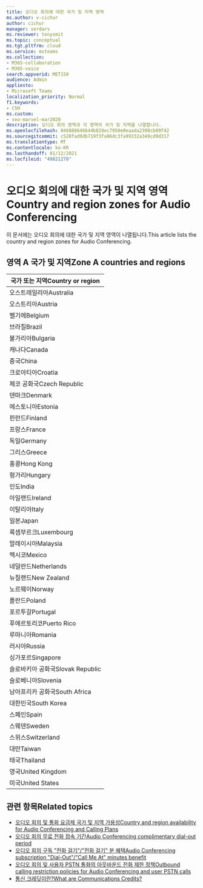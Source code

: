 ```yaml
---
title: 오디오 회의에 대한 국가 및 지역 영역
ms.author: v-cichur
author: cichur
manager: serdars
ms.reviewer: tonysmit
ms.topic: conceptual
ms.tgt.pltfrm: cloud
ms.service: msteams
ms.collection:
- M365-collaboration
- M365-voice
search.appverid: MET150
audience: Admin
appliesto:
- Microsoft Teams
localization_priority: Normal
f1.keywords:
- CSH
ms.custom:
- seo-marvel-mar2020
description: 오디오 회의 영역과 각 영역의 국가 및 지역을 나열합니다.
ms.openlocfilehash: 046888646644b819ec7950e0eaada2398cb09f42
ms.sourcegitcommit: c528fad9db719f3fa96dc3fa99332a349cd9d317
ms.translationtype: MT
ms.contentlocale: ko-KR
ms.lasthandoff: 01/12/2021
ms.locfileid: "49821278"
---
```

# <a name="country-and-region-zones-for-audio-conferencing"></a><span data-ttu-id="f39b0-103">오디오 회의에 대한 국가 및 지역 영역</span><span class="sxs-lookup"><span data-stu-id="f39b0-103">Country and region zones for Audio Conferencing</span></span>

<span data-ttu-id="f39b0-104">이 문서에는 오디오 회의에 대한 국가 및 지역 영역이 나열됩니다.</span><span class="sxs-lookup"><span data-stu-id="f39b0-104">This article lists the country and region zones for Audio Conferencing.</span></span>

## <a name="zone-a-countries-and-regions"></a><span data-ttu-id="f39b0-105">영역 A 국가 및 지역</span><span class="sxs-lookup"><span data-stu-id="f39b0-105">Zone A countries and regions</span></span>

|<span data-ttu-id="f39b0-106">국가 또는 지역</span><span class="sxs-lookup"><span data-stu-id="f39b0-106">Country or region</span></span>    |
|-----|
|<span data-ttu-id="f39b0-107">오스트레일리아</span><span class="sxs-lookup"><span data-stu-id="f39b0-107">Australia</span></span>  <br/> |
|<span data-ttu-id="f39b0-108">오스트리아</span><span class="sxs-lookup"><span data-stu-id="f39b0-108">Austria</span></span>  <br/> |
|<span data-ttu-id="f39b0-109">벨기에</span><span class="sxs-lookup"><span data-stu-id="f39b0-109">Belgium</span></span>  <br/> |
|<span data-ttu-id="f39b0-110">브라질</span><span class="sxs-lookup"><span data-stu-id="f39b0-110">Brazil</span></span>  <br/> |
|<span data-ttu-id="f39b0-111">불가리아</span><span class="sxs-lookup"><span data-stu-id="f39b0-111">Bulgaria</span></span>  <br/> |
|<span data-ttu-id="f39b0-112">캐나다</span><span class="sxs-lookup"><span data-stu-id="f39b0-112">Canada</span></span>  <br/> |
|<span data-ttu-id="f39b0-113">중국</span><span class="sxs-lookup"><span data-stu-id="f39b0-113">China</span></span>  <br/> |
|<span data-ttu-id="f39b0-114">크로아티아</span><span class="sxs-lookup"><span data-stu-id="f39b0-114">Croatia</span></span>  <br/> |
|<span data-ttu-id="f39b0-115">체코 공화국</span><span class="sxs-lookup"><span data-stu-id="f39b0-115">Czech Republic</span></span>  <br/> |
|<span data-ttu-id="f39b0-116">덴마크</span><span class="sxs-lookup"><span data-stu-id="f39b0-116">Denmark</span></span>  <br/> |
|<span data-ttu-id="f39b0-117">에스토니아</span><span class="sxs-lookup"><span data-stu-id="f39b0-117">Estonia</span></span>  <br/> |
|<span data-ttu-id="f39b0-118">핀란드</span><span class="sxs-lookup"><span data-stu-id="f39b0-118">Finland</span></span>  <br/> |
|<span data-ttu-id="f39b0-119">프랑스</span><span class="sxs-lookup"><span data-stu-id="f39b0-119">France</span></span>  <br/> |
|<span data-ttu-id="f39b0-120">독일</span><span class="sxs-lookup"><span data-stu-id="f39b0-120">Germany</span></span>  <br/> |
|<span data-ttu-id="f39b0-121">그리스</span><span class="sxs-lookup"><span data-stu-id="f39b0-121">Greece</span></span>  <br/> |
|<span data-ttu-id="f39b0-122">홍콩</span><span class="sxs-lookup"><span data-stu-id="f39b0-122">Hong Kong</span></span>  <br/> |
|<span data-ttu-id="f39b0-123">헝가리</span><span class="sxs-lookup"><span data-stu-id="f39b0-123">Hungary</span></span>  <br/> |
|<span data-ttu-id="f39b0-124">인도</span><span class="sxs-lookup"><span data-stu-id="f39b0-124">India</span></span>  <br/> |
|<span data-ttu-id="f39b0-125">아일랜드</span><span class="sxs-lookup"><span data-stu-id="f39b0-125">Ireland</span></span>  <br/> |
|<span data-ttu-id="f39b0-126">이탈리아</span><span class="sxs-lookup"><span data-stu-id="f39b0-126">Italy</span></span>  <br/> |
|<span data-ttu-id="f39b0-127">일본</span><span class="sxs-lookup"><span data-stu-id="f39b0-127">Japan</span></span>  <br/> |
|<span data-ttu-id="f39b0-128">룩셈부르크</span><span class="sxs-lookup"><span data-stu-id="f39b0-128">Luxembourg</span></span>  <br/> |
|<span data-ttu-id="f39b0-129">말레이시아</span><span class="sxs-lookup"><span data-stu-id="f39b0-129">Malaysia</span></span>  <br/> |
|<span data-ttu-id="f39b0-130">멕시코</span><span class="sxs-lookup"><span data-stu-id="f39b0-130">Mexico</span></span>  <br/> |
|<span data-ttu-id="f39b0-131">네덜란드</span><span class="sxs-lookup"><span data-stu-id="f39b0-131">Netherlands</span></span>  <br/> |
|<span data-ttu-id="f39b0-132">뉴질랜드</span><span class="sxs-lookup"><span data-stu-id="f39b0-132">New Zealand</span></span>  <br/> |
|<span data-ttu-id="f39b0-133">노르웨이</span><span class="sxs-lookup"><span data-stu-id="f39b0-133">Norway</span></span>  <br/> |
|<span data-ttu-id="f39b0-134">폴란드</span><span class="sxs-lookup"><span data-stu-id="f39b0-134">Poland</span></span>  <br/> |
|<span data-ttu-id="f39b0-135">포르투갈</span><span class="sxs-lookup"><span data-stu-id="f39b0-135">Portugal</span></span>  <br/> |
|<span data-ttu-id="f39b0-136">푸에르토리코</span><span class="sxs-lookup"><span data-stu-id="f39b0-136">Puerto Rico</span></span>  <br/> |
|<span data-ttu-id="f39b0-137">루마니아</span><span class="sxs-lookup"><span data-stu-id="f39b0-137">Romania</span></span>  <br/> |
|<span data-ttu-id="f39b0-138">러시아</span><span class="sxs-lookup"><span data-stu-id="f39b0-138">Russia</span></span>  <br/> |
|<span data-ttu-id="f39b0-139">싱가포르</span><span class="sxs-lookup"><span data-stu-id="f39b0-139">Singapore</span></span>  <br/> |
|<span data-ttu-id="f39b0-140">슬로바키아 공화국</span><span class="sxs-lookup"><span data-stu-id="f39b0-140">Slovak Republic</span></span>  <br/> |
|<span data-ttu-id="f39b0-141">슬로베니아</span><span class="sxs-lookup"><span data-stu-id="f39b0-141">Slovenia</span></span>  <br/> |
|<span data-ttu-id="f39b0-142">남아프리카 공화국</span><span class="sxs-lookup"><span data-stu-id="f39b0-142">South Africa</span></span>  <br/> |
|<span data-ttu-id="f39b0-143">대한민국</span><span class="sxs-lookup"><span data-stu-id="f39b0-143">South Korea</span></span>  <br/> |
|<span data-ttu-id="f39b0-144">스페인</span><span class="sxs-lookup"><span data-stu-id="f39b0-144">Spain</span></span>  <br/> |
|<span data-ttu-id="f39b0-145">스웨덴</span><span class="sxs-lookup"><span data-stu-id="f39b0-145">Sweden</span></span>  <br/> |
|<span data-ttu-id="f39b0-146">스위스</span><span class="sxs-lookup"><span data-stu-id="f39b0-146">Switzerland</span></span>  <br/> |
|<span data-ttu-id="f39b0-147">대만</span><span class="sxs-lookup"><span data-stu-id="f39b0-147">Taiwan</span></span>  <br/> |
|<span data-ttu-id="f39b0-148">태국</span><span class="sxs-lookup"><span data-stu-id="f39b0-148">Thailand</span></span>  <br/> |
|<span data-ttu-id="f39b0-149">영국</span><span class="sxs-lookup"><span data-stu-id="f39b0-149">United Kingdom</span></span>  <br/> |
|<span data-ttu-id="f39b0-150">미국</span><span class="sxs-lookup"><span data-stu-id="f39b0-150">United States</span></span>  <br/> |

## <a name="related-topics"></a><span data-ttu-id="f39b0-151">관련 항목</span><span class="sxs-lookup"><span data-stu-id="f39b0-151">Related topics</span></span>

- [<span data-ttu-id="f39b0-152">오디오 회의 및 통화 요금제 국가 및 지역 가용성</span><span class="sxs-lookup"><span data-stu-id="f39b0-152">Country and region availability for Audio Conferencing and Calling Plans</span></span>](country-and-region-availability-for-audio-conferencing-and-calling-plans/country-and-region-availability-for-audio-conferencing-and-calling-plans.md)
- [<span data-ttu-id="f39b0-153">오디오 회의 무료 전화 접속 기간</span><span class="sxs-lookup"><span data-stu-id="f39b0-153">Audio Conferencing complimentary dial-out period</span></span>](complimentary-dial-out-period.md)
- [<span data-ttu-id="f39b0-154">오디오 회의 구독 "전화 걸기"/"전화 걸기" 분 혜택</span><span class="sxs-lookup"><span data-stu-id="f39b0-154">Audio Conferencing subscription "Dial-Out"/"Call Me At" minutes benefit</span></span>](audio-conferencing-subscription-dial-out.md)
- [<span data-ttu-id="f39b0-155">오디오 회의 및 사용자 PSTN 통화의 아웃바운드 전화 제한 정책</span><span class="sxs-lookup"><span data-stu-id="f39b0-155">Outbound calling restriction policies for Audio Conferencing and user PSTN calls</span></span>](outbound-calling-restriction-policies.md)
- [<span data-ttu-id="f39b0-156">통신 크레딧이란?</span><span class="sxs-lookup"><span data-stu-id="f39b0-156">What are Communications Credits?</span></span>](what-are-communications-credits.md)
